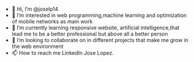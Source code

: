 - 👋 Hi, I’m @joselp14
- 👀 I’m interested in web programming,machine learning and optimization of mobile networks as main work
- 🌱 I’m currently learning responsive website, artificial intelligence,that lead me to be a better professional but above all a better person
- 💞️ I’m looking to collaborate on in different projects that make me grow in the web environment
- 📫 How to reach me LinkedIn Jose Lopez.

<!---
joselp14/joselp14 is a ✨ special ✨ repository because its `README.md` (this file) appears on your GitHub profile.
You can click the Preview link to take a look at your changes.
--->
